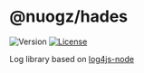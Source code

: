 # @nuogz/hades
![Version](https://img.shields.io/github/package-json/v/nuogz/hades?style=flat-square)
[![License](https://img.shields.io/github/license/nuogz/hades?style=flat-square)](https://www.gnu.org/licenses/lgpl-3.0-standalone.html)

Log library based on [log4js-node](https://github.com/log4js-node/log4js-node)
